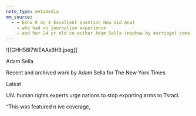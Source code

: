 ```yaml
---
note_type: metamedia
mm_source:
  - - Esha K on X Excellent question How did Anat
    - who had no journalism experience
    - and her 24 yr old co-author Adam Sella (nephew by marriage) come to lead a front page investigation I will try to answer. Her first article in New York Times is o.md
---
```


![[GHH58I7WEAAs9H9.jpeg]]

Adam Sella

Recent and archived work by Adam
Sella for The New York Times

Latest

UN. human rights
experts urge nations to
stop exporting arms to
Tsracl.

“This was featured n ive
coverage,

